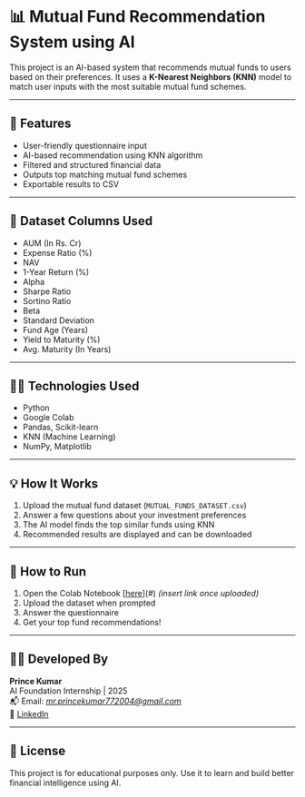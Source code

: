# 📊 Mutual Fund Recommendation System using AI

This project is an AI-based system that recommends mutual funds to users based on their preferences. It uses a **K-Nearest Neighbors (KNN)** model to match user inputs with the most suitable mutual fund schemes.

---

## 🚀 Features

- User-friendly questionnaire input
- AI-based recommendation using KNN algorithm
- Filtered and structured financial data
- Outputs top matching mutual fund schemes
- Exportable results to CSV

---

## 📁 Dataset Columns Used

- AUM (In Rs. Cr)
- Expense Ratio (%)
- NAV
- 1-Year Return (%)
- Alpha
- Sharpe Ratio
- Sortino Ratio
- Beta
- Standard Deviation
- Fund Age (Years)
- Yield to Maturity (%)
- Avg. Maturity (In Years)

---

## 🧑‍💻 Technologies Used

- Python
- Google Colab
- Pandas, Scikit-learn
- KNN (Machine Learning)
- NumPy, Matplotlib

---

## 💡 How It Works

1. Upload the mutual fund dataset (`MUTUAL_FUNDS_DATASET.csv`)
2. Answer a few questions about your investment preferences
3. The AI model finds the top similar funds using KNN
4. Recommended results are displayed and can be downloaded

---

## 📝 How to Run

1. Open the Colab Notebook [[here](https://colab.research.google.com/drive/1omRfDjOp4qFZs8tqFzyDk-JyIJXDHN1U?usp=sharing)](#) *(insert link once uploaded)*
2. Upload the dataset when prompted
3. Answer the questionnaire
4. Get your top fund recommendations!

---

## 👨‍🎓 Developed By

**Prince Kumar**  
AI Foundation Internship | 2025  
📬 Email: *mr.princekumar772004@gmail.com*  
🔗 [LinkedIn](https://www.linkedin.com/in/mrprincekumar)

---

## 📜 License

This project is for educational purposes only. Use it to learn and build better financial intelligence using AI.

